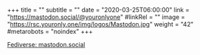+++
title = ""
subtitle = ""
date = "2020-03-25T06:00:00"
link = "https://mastodon.social/@youronlyone"
#linkRel = ""
image = "https://rsc.youronly.one/img/logos/Mastodon.jpg"
weight = "42"
#metarobots = "noindex"
+++

<a href="https://mastodon.social/@youronlyone" rel="me noopener external nofollow" referrerpolicy="strict-origin-when-cross-origin">Fediverse: mastodon.social</a>
